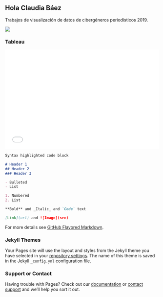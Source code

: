 ## Hola Claudia Báez

Trabajos de visualización de datos de cibergéneros periodísticos 2019.

<div class='tableauPlaceholder' id='viz1574027965955' style='position: relative'>
		<noscript>
			<a href='#'>
				<img alt=' ' src='https:&#47;&#47;public.tableau.com&#47;static&#47;images&#47;po&#47;poblacion_indigena_Ecuador&#47;Poblacinindgena&#47;1_rss.png' style='border: none' />
			</a>
		</noscript>
		<object class='tableauViz' style='display:none;'>
			<param name='host_url' value='https%3A%2F%2Fpublic.tableau.com%2F' />
			<param name='embed_code_version' value='3' />
			<param name='site_root' value='' />
			<param name='name' value='poblacion_indigena_Ecuador&#47;Poblacinindgena' />
			<param name='tabs' value='no' />
			<param name='toolbar' value='yes' />
			<param name='static_image' value='https:&#47;&#47;public.tableau.com&#47;static&#47;images&#47;po&#47;poblacion_indigena_Ecuador&#47;Poblacinindgena&#47;1.png' />
			<param name='animate_transition' value='yes' />
			<param name='display_static_image' value='yes' />
			<param name='display_spinner' value='yes' />
			<param name='display_overlay' value='yes' />
			<param name='display_count' value='yes' />
			<param name='filter' value='publish=yes' />
		</object>
	</div>
	<script type='text/javascript'>
		var divElement = document.getElementById('viz1574027965955');var vizElement = divElement.getElementsByTagName('object')[0];if ( divElement.offsetWidth > 800 ) { vizElement.style.minWidth='620px';vizElement.style.maxWidth='650px';vizElement.style.width='100%';vizElement.style.minHeight='487px';vizElement.style.maxHeight='887px';vizElement.style.height=(divElement.offsetWidth*0.75)+'px';} else if ( divElement.offsetWidth > 500 ) { vizElement.style.minWidth='620px';vizElement.style.maxWidth='650px';vizElement.style.width='100%';vizElement.style.minHeight='487px';vizElement.style.maxHeight='887px';vizElement.style.height=(divElement.offsetWidth*0.75)+'px';} else { vizElement.style.width='100%';vizElement.style.height='727px';}var scriptElement = document.createElement('script');scriptElement.src = 'https://public.tableau.com/javascripts/api/viz_v1.js';vizElement.parentNode.insertBefore(scriptElement, vizElement);
</script>

### Tableau

<iframe title="Tama&ntilde;o de filtraciones del ICIJ" aria-label="Bar Chart" id="datawrapper-chart-S4B5d" src="//datawrapper.dwcdn.net/S4B5d/1/" scrolling="no" frameborder="0" style="width: 0; min-width: 100% !important; border: none;" height="325"></iframe><script type="text/javascript">!function(){"use strict";window.addEventListener("message",function(a){if(void 0!==a.data["datawrapper-height"])for(var e in a.data["datawrapper-height"]){var t=document.getElementById("datawrapper-chart-"+e)||document.querySelector("iframe[src*='"+e+"']");t&&(t.style.height=a.data["datawrapper-height"][e]+"px")}})}();</script>

```markdown
Syntax highlighted code block

# Header 1
## Header 2
### Header 3

- Bulleted
- List

1. Numbered
2. List

**Bold** and _Italic_ and `Code` text

[Link](url) and ![Image](src)
```

For more details see [GitHub Flavored Markdown](https://guides.github.com/features/mastering-markdown/).

### Jekyll Themes

Your Pages site will use the layout and styles from the Jekyll theme you have selected in your [repository settings](https://github.com/ccbaez/UCasaGrande_2019/settings). The name of this theme is saved in the Jekyll `_config.yml` configuration file.

### Support or Contact

Having trouble with Pages? Check out our [documentation](https://help.github.com/categories/github-pages-basics/) or [contact support](https://github.com/contact) and we’ll help you sort it out.
